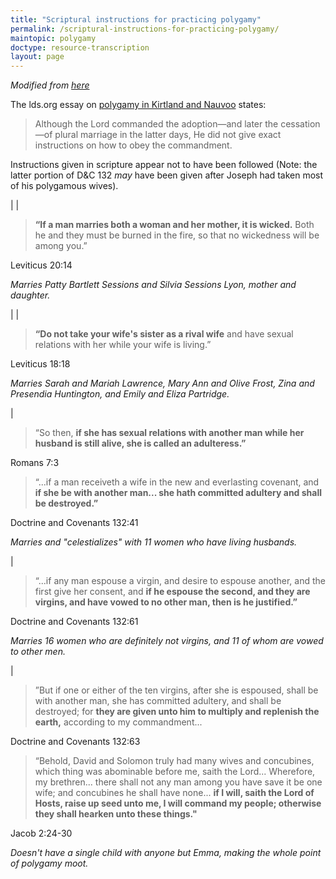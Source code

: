 ```yaml
---
title: "Scriptural instructions for practicing polygamy"
permalink: /scriptural-instructions-for-practicing-polygamy/
maintopic: polygamy
doctype: resource-transcription
layout: page
---
```


*Modified from [here](https://www.reddit.com/r/exmormon/comments/7xfo3i/although_the_lord_commanded_the_adoption_of/)*

The lds.org essay on [polygamy in Kirtland and Nauvoo](https://www.churchofjesuschrist.org/topics/plural-marriage-in-kirtland-and-nauvoo?lang=eng) states:

> Although the Lord commanded the adoption—and later the cessation—of plural marriage in the latter days, He did not give exact instructions on how to obey the commandment.

Instructions given in scripture appear not to have been followed (Note: the
latter portion of D&C 132 _may_ have been given after Joseph had taken most of
his polygamous wives).

|
|

>**“If a man marries both a woman and her mother, it is wicked.** Both he and they must be burned in the fire, so that no wickedness will be among you.”

Leviticus 20:14

*Marries Patty Bartlett Sessions and Silvia Sessions Lyon, mother and daughter.*

|
|

>**“Do not take your wife's sister as a rival wife** and have sexual relations with her while your wife is living.”

Leviticus 18:18

*Marries Sarah and Mariah Lawrence, Mary Ann and Olive Frost, Zina and Presendia Huntington, and Emily and Eliza Partridge.*

|

>“So then, **if she has sexual relations with another man while her husband is still alive, she is called an adulteress.”**

Romans 7:3

>“...if a man receiveth a wife in the new and everlasting covenant, and **if she be with another man... she hath committed adultery and shall be destroyed.”**

Doctrine and Covenants 132:41

*Marries and "celestializes" with 11 women who have living husbands.*

|

>“...if any man espouse a virgin, and desire to espouse another, and the first give her consent, and **if he espouse the second, and they are virgins, and have vowed to no other man, then is he justified.”**

Doctrine and Covenants 132:61

*Marries 16 women who are definitely not virgins, and 11 of whom are vowed to other men.*

|

>”But if one or either of the ten virgins, after she is espoused, shall be with another man, she has committed adultery, and shall be destroyed; for **they are given unto him to multiply and replenish the earth,** according to my commandment...

Doctrine and Covenants 132:63

>“Behold, David and Solomon truly had many wives and concubines, which thing was abominable before me, saith the Lord... Wherefore, my brethren... there shall not any man among you have save it be one wife; and concubines he shall have none... **if I will, saith the Lord of Hosts, raise up seed unto me, I will command my people; otherwise they shall hearken unto these things."**

Jacob 2:24-30

*Doesn't have a single child with anyone but Emma, making the whole point of polygamy moot.*
